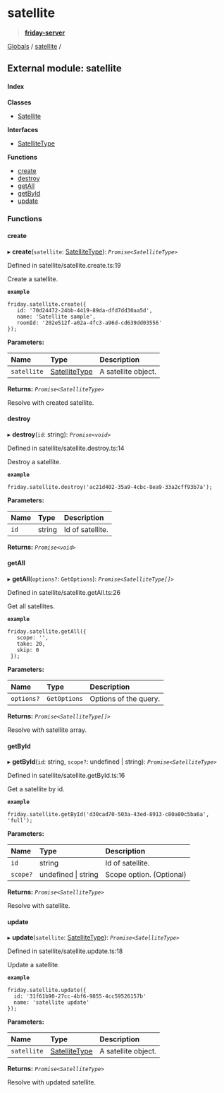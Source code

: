 # satellite

> [**friday-server**](./)

[Globals](https://github.com/friday-ai/friday-docs/tree/7469fd0637aa28a674d6c68645188ee863701e30/node-js-api-1/globals.md) / [satellite](satellite.md) /

## External module: satellite

#### Index

**Classes**

* [Satellite](https://github.com/friday-ai/friday-docs/tree/7469fd0637aa28a674d6c68645188ee863701e30/node-js-api-1/classes/satellite.satellite-1.md)

**Interfaces**

* [SatelliteType](https://github.com/friday-ai/friday-docs/tree/7469fd0637aa28a674d6c68645188ee863701e30/node-js-api-1/interfaces/satellite.satellitetype.md)

**Functions**

* [create](satellite.md#create)
* [destroy](satellite.md#destroy)
* [getAll](satellite.md#getall)
* [getById](satellite.md#getbyid)
* [update](satellite.md#update)

### Functions

#### create

▸ **create**\(`satellite`: [SatelliteType](https://github.com/friday-ai/friday-docs/tree/7469fd0637aa28a674d6c68645188ee863701e30/node-js-api-1/interfaces/satellite.satellitetype.md)\): _`Promise<SatelliteType>`_

Defined in satellite/satellite.create.ts:19

Create a satellite.

**`example`**

```text
friday.satellite.create({
   id: '70d24472-24bb-4419-89da-dfd7dd30aa5d',
   name: 'Satellite sample',
   roomId: '202e512f-a02a-4fc3-a96d-cd639dd03556'
});
```

**Parameters:**

| Name | Type | Description |
| :--- | :--- | :--- |
| `satellite` | [SatelliteType](https://github.com/friday-ai/friday-docs/tree/7469fd0637aa28a674d6c68645188ee863701e30/node-js-api-1/interfaces/satellite.satellitetype.md) | A satellite object. |

**Returns:** _`Promise<SatelliteType>`_

Resolve with created satellite.

#### destroy

▸ **destroy**\(`id`: string\): _`Promise<void>`_

Defined in satellite/satellite.destroy.ts:14

Destroy a satellite.

**`example`**

```text
friday.satellite.destroy('ac21d402-35a9-4cbc-8ea9-33a2cff93b7a');
```

**Parameters:**

| Name | Type | Description |
| :--- | :--- | :--- |
| `id` | string | Id of satellite. |

**Returns:** _`Promise<void>`_

#### getAll

▸ **getAll**\(`options?`: `GetOptions`\): _`Promise<SatelliteType[]>`_

Defined in satellite/satellite.getAll.ts:26

Get all satellites.

**`example`**

```text
friday.satellite.getAll({
   scope: '',
   take: 20,
   skip: 0
 });
```

**Parameters:**

| Name | Type | Description |
| :--- | :--- | :--- |
| `options?` | `GetOptions` | Options of the query. |

**Returns:** _`Promise<SatelliteType[]>`_

Resolve with satellite array.

#### getById

▸ **getById**\(`id`: string, `scope?`: undefined \| string\): _`Promise<SatelliteType>`_

Defined in satellite/satellite.getById.ts:16

Get a satellite by id.

**`example`**

```text
friday.satellite.getById('d30cad70-503a-43ed-8913-c80a80c5ba6a', 'full');
```

**Parameters:**

| Name | Type | Description |
| :--- | :--- | :--- |
| `id` | string | Id of satellite. |
| `scope?` | undefined \| string | Scope option. \(Optional\) |

**Returns:** _`Promise<SatelliteType>`_

Resolve with satellite.

#### update

▸ **update**\(`satellite`: [SatelliteType](https://github.com/friday-ai/friday-docs/tree/7469fd0637aa28a674d6c68645188ee863701e30/node-js-api-1/interfaces/satellite.satellitetype.md)\): _`Promise<SatelliteType>`_

Defined in satellite/satellite.update.ts:18

Update a satellite.

**`example`**

```text
friday.satellite.update({
  id: '31f61b90-27cc-4bf6-9855-4cc59526157b'
  name: 'satellite update'
});
```

**Parameters:**

| Name | Type | Description |
| :--- | :--- | :--- |
| `satellite` | [SatelliteType](https://github.com/friday-ai/friday-docs/tree/7469fd0637aa28a674d6c68645188ee863701e30/node-js-api-1/interfaces/satellite.satellitetype.md) | A satellite object. |

**Returns:** _`Promise<SatelliteType>`_

Resolve with updated satellite.

